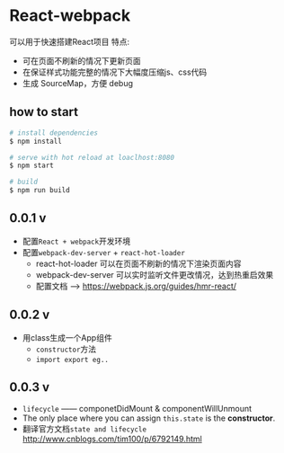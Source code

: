# React-webpack
可以用于快速搭建React项目
特点:
*   可在页面不刷新的情况下更新页面
*   在保证样式功能完整的情况下大幅度压缩js、css代码
*   生成 SourceMap，方便 debug

## how to start
```bash
# install dependencies
$ npm install

# serve with hot reload at loaclhost:8080
$ npm start

# build 
$ npm run build
```

## 0.0.1 v
*   配置`React + webpack`开发环境
*   配置`webpack-dev-server` + `react-hot-loader`
    *   react-hot-loader 可以在页面不刷新的情况下渲染页面内容
    *   webpack-dev-server 可以实时监听文件更改情况，达到热重启效果
    *   配置文档 ——> https://webpack.js.org/guides/hmr-react/

## 0.0.2 v
*   用class生成一个App组件
    *   `constructor`方法
    *   `import export eg..`

## 0.0.3 v
*   `lifecycle` —— componetDidMount & componentWillUnmount
*   The only place where you can assign `this.state` is the **constructor**.
*   翻译官方文档`state and lifecycle` http://www.cnblogs.com/tim100/p/6792149.html


